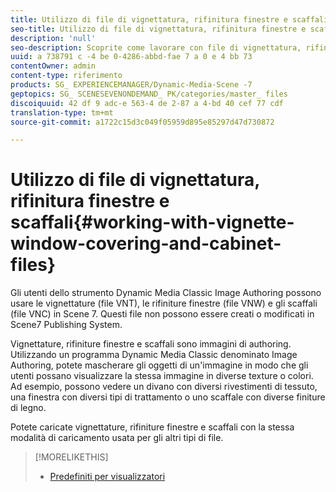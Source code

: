 ```yaml
---
title: Utilizzo di file di vignettatura, rifinitura finestre e scaffali
seo-title: Utilizzo di file di vignettatura, rifinitura finestre e scaffali
description: 'null'
seo-description: Scoprite come lavorare con file di vignettatura, rifinitura finestre e scaffali.
uuid: a 738791 c -4 be 0-4286-abbd-fae 7 a 0 e 4 bb 73
contentOwner: admin
content-type: riferimento
products: SG_ EXPERIENCEMANAGER/Dynamic-Media-Scene -7
geptopics: SG_ SCENESEVENONDEMAND_ PK/categories/master_ files
discoiquuid: 42 df 9 adc-e 563-4 de 2-87 a 4-bd 40 cef 77 cdf
translation-type: tm+mt
source-git-commit: a1722c15d3c049f05959d895e85297d47d730872

---
```



# Utilizzo di file di vignettatura, rifinitura finestre e scaffali{#working-with-vignette-window-covering-and-cabinet-files}

Gli utenti dello strumento Dynamic Media Classic Image Authoring possono usare le vignettature (file VNT), le rifiniture finestre (file VNW) e gli scaffali (file VNC) in Scene 7. Questi file non possono essere creati o modificati in Scene7 Publishing System.

Vignettature, rifiniture finestre e scaffali sono immagini di authoring. Utilizzando un programma Dynamic Media Classic denominato Image Authoring, potete mascherare gli oggetti di un'immagine in modo che gli utenti possano visualizzare la stessa immagine in diverse texture o colori. Ad esempio, possono vedere un divano con diversi rivestimenti di tessuto, una finestra con diversi tipi di trattamento o uno scaffale con diverse finiture di legno.

Potete caricate vignettature, rifiniture finestre e scaffali con la stessa modalità di caricamento usata per gli altri tipi di file.

>[!MORELIKETHIS]
>
>* [Predefiniti per visualizzatori](application-setup.md#viewer_presets)

